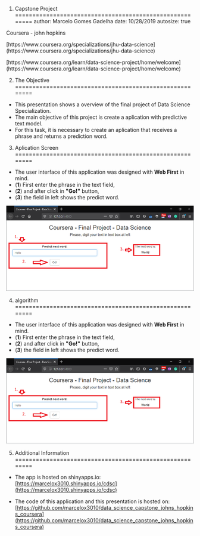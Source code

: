 1. Capstone Project
========================================================
author: Marcelo Gomes Gadelha
date: 10/28/2019
autosize: true

Coursera - john hopkins
<p>
[https://www.coursera.org/specializations/jhu-data-science](https://www.coursera.org/specializations/jhu-data-science)
<p>
[https://www.coursera.org/learn/data-science-project/home/welcome](https://www.coursera.org/learn/data-science-project/home/welcome)


2. The Objective
========================================================

- This presentation shows a overview of the final project of Data Science Specialization.
- The main objective of this project is create a aplication with predictive text model. 
- For this task, it is necessary to create an aplication that receives a phrase and returns a prediction word. 


3. Aplication Screen
========================================================

- The user interface of this application was designed with **Web First** in mind.
- (**1**) First enter the phrase in the text field, 
- (**2**)  and after click in **"Go!"** button, 
- (**3**)  the field in left shows the predict word.

![Application Screenshot](tela.png)


4. algorithm
========================================================

- The user interface of this application was designed with **Web First** in mind.
- (**1**) First enter the phrase in the text field, 
- (**2**)  and after click in **"Go!"** button, 
- (**3**)  the field in left shows the predict word.

![Application Screenshot](tela.png)


5. Additional Information
========================================================

* The app is hosted on shinyapps.io: [https://marcelox3010.shinyapps.io/cdsc](https://marcelox3010.shinyapps.io/cdsc)

* The code of this application and this presentation is hosted on: [https://github.com/marcelox3010/data_science_capstone_johns_hopkins_coursera](https://github.com/marcelox3010/data_science_capstone_johns_hopkins_coursera)


